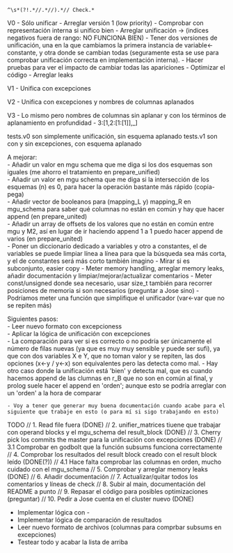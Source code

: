 ```  
^\s*(?!.*//.*//).*// Check.*  
```  

V0 - Sólo unificar
    - Arreglar versión 1 (low priority)
    - Comprobar con representación interna si unifico bien
        - Arreglar unificación -> (indices negativos fuera de rango: NO FUNCIONA BIEN)
        - Tener dos versiones de unificación, una en la que cambiamos la primera instancia de variable<-constante, y otra donde se cambian todas (seguramente esta se use para comprobar unificación correcta en implementación interna). 
        - Hacer pruebas para ver el impacto de cambiar todas las apariciones 
        - Optimizar el código
        - Arreglar leaks

V1 - Unifica con excepciones

V2 - Unifica con excepciones y nombres de columnas aplanados

V3 - Lo mismo pero nombres de columnas sin aplanar y con los términos de aplanamiento en profundidad
    - 3:[1,2:[1:[1]],_]

tests.v0 son simplemente unificación, sin esquema aplanado
tests.v1 son con y sin excepciones, con esquema aplanado

A mejorar:  
    - Añadir un valor en mgu schema que me diga si los dos esquemas son iguales (me ahorro el tratamiento en prepare_unified)  
    - Añadir un valor en mgu schema que me diga si la intersección de los esquemas (n) es 0, para hacer la operación bastante más rápido (copia-pega)  
    - Añadir vector de booleanos para (mapping_L y) mapping_R en mgu_schema para saber qué columnas no están en común y hay que hacer append (en prepare_united)  
    - Añadir un array de offsets de los valores que no están en común entre mgu y M2, así en lugar de ir haciendo append 1 a 1 puedo hacer append de varios (en prepare_united)  
    - Poner un diccionario dedicado a variables y otro a constantes, el de variables se puede limpiar línea a línea para que la búsqueda sea más corta, y el de constantes será más corto también imagino
    - Mirar si es subconjunto, easier copy
    - Meter memory handling, arreglar memory leaks, añadir documentación y limpiar/mejorar/actualizar comentarios
    - Meter const/unsigned donde sea necesario, usar size_t también para recorrer posiciones de memoria si son necesarios (preguntar a Jose sino)
    - Podríamos meter una función que simplifique el unificador (var<-var que no se repiten más)


Siguientes pasos:  
    - Leer nuevo formato con excepcioness  
    - Aplicar la lógica de unificación con excepciones  
    - La comparación para ver si es correcto o no podría ser únicamente el número de filas nuevas (ya que es muy muy sensible y puede ser sufi), ya que con dos variables X e Y, que no toman valor y se repiten, las dos opciones (x<-y / y<-x) son equivalentes pero las detecta como mal.
        - Hay otro caso donde la unificación está 'bien' y detecta mal, que es cuando hacemos append de las clumnas en r_B que no son en común al final, y prolog suele hacer el append en 'orden'; aunque esto se podría arreglar con un 'orden' a la hora de comparar

    - Voy a tener que generar muy buena documentación cuando acabe para el siguiente que trabaje en esto (o para mí si sigo trabajando en esto)


TODO
// 1. Read file fuera (DONE)
// 2. unifier_matrices tiuene que trabajar con operand blocks y el mgu_schema del result_block (DONE)
// 3. Cherry pick los commits the master para la unificación con excepciones (DONE)
    // 3.1 Comprobar en godbolt que la función subsums funciona correctamente 
// 4. Comprobar los resultados del result block creado con el result block leído (DONE(?))
    // 4.1 Hace falta comprobar las columnas en orden, mucho cuidado con el mgu_schema
// 5. Comprobar y arreglar memory leaks (DONE)
// 6. Añadir documentación
// 7. Actualizar/quitar todos los comentarios y líneas de check
// 8. Subir al main, documentación del README a punto
// 9. Repasar el código para posibles optimizaciones (preguntar)
// 10. Pedir a Jose cuenta en el cluster nuevo (DONE)

- Implementar lógica con _-_
- Implementar lógica de comparación de resultados
- Leer nuevo formato de archivos (columnas para comprbar subsums en excepciones)
- Testear todo y acabar la lista de arriba